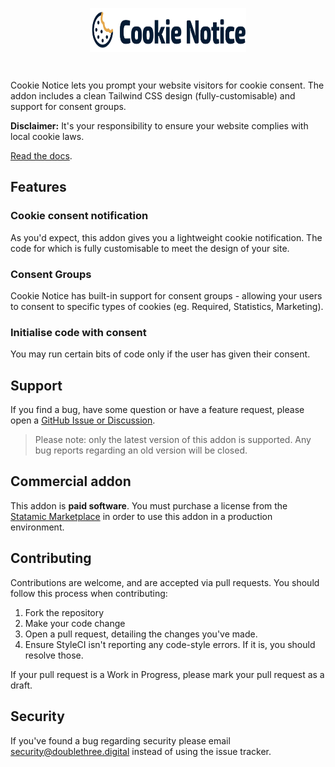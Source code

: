 <!-- statamic:hide -->

<p align="center">
<picture>
    <source srcset="./logo-dark.svg" media="(prefers-color-scheme: dark)">
    <img align="center" width="250" height="70" src="./logo-default.svg">
</picture>
</p>
<br>

<!-- /statamic:hide -->

Cookie Notice lets you prompt your website visitors for cookie consent. The addon includes a clean Tailwind CSS design (fully-customisable) and support for consent groups.

**Disclaimer:** It's your responsibility to ensure your website complies with local cookie laws.

[Read the docs](https://cookie-notice.duncanmcclean.com).

## Features

### Cookie consent notification

As you'd expect, this addon gives you a lightweight cookie notification. The code for which is fully customisable to meet the design of your site.

### Consent Groups

Cookie Notice has built-in support for consent groups - allowing your users to consent to specific types of cookies (eg. Required, Statistics, Marketing).

### Initialise code with consent

You may run certain bits of code only if the user has given their consent.

<!-- statamic:hide -->

## Support

If you find a bug, have some question or have a feature request, please open a [GitHub Issue or Discussion](https://github.com/duncanmcclean/cookie-notice/issues/new/choose).

> Please note: only the latest version of this addon is supported. Any bug reports regarding an old version will be closed.

## Commercial addon

This addon is **paid software**. You must purchase a license from the [Statamic Marketplace](https://statamic.com/cookie-notice) in order to use this addon in a production environment.

## Contributing

Contributions are welcome, and are accepted via pull requests. You should follow this process when contributing:

1. Fork the repository
2. Make your code change
3. Open a pull request, detailing the changes you've made.
4. Ensure StyleCI isn't reporting any code-style errors. If it is, you should resolve those.

If your pull request is a Work in Progress, please mark your pull request as a draft.

## Security

If you've found a bug regarding security please email security@doublethree.digital instead of using the issue tracker.

<!-- /statamic:hide -->
